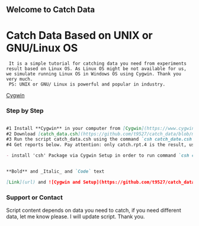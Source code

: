 ## Welcome to Catch Data

#   Catch Data Based on UNIX or GNU/Linux OS   #

     It is a simple tutorial for catching data you need from experiments result based on Linux OS. As Linux OS might be not available for us, we simulate running Linux OS in Windows OS using Cygwin. Thank you very much.
     PS: UNIX or GNU/ Linux is powerful and popular in industry.

[Cygwin](https://www.cygwin.com/)

### Step by Step


```markdown

#1 Install **Cygwin** in your computer from [Cygwin](https://www.cygwin.com/).
#2 Download [catch_data.csh](https://github.com/t9527/catch_data/blob/master/catch_data.csh), and put it under the path which your project script will run.
#3 Run the script catch_data.csh using the command `csh catch_date.csh`, please.
#4 Get reports below. Pay attention: only catch.rpt.4 is the result, using the edit command 'vi' to open it. Selecting the data, copy and paste to Notepad or Excel.

- install 'csh' Package via Cygwin Setup in order to run command `csh catcah_data.csh`


**Bold** and _Italic_ and `Code` text

[Link](url) and ![Cygwin and Setup](https://github.com/t9527/catch_data/blob/master/Catch_data_3.PNG)
```

### Support or Contact

Script content depends on data you need to catch, if you need different data, let me know please. I will update script. Thank you.
